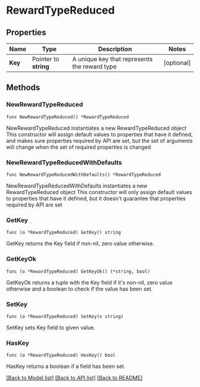 # RewardTypeReduced

## Properties

Name | Type | Description | Notes
------------ | ------------- | ------------- | -------------
**Key** | Pointer to **string** | A unique key that represents the reward type | [optional] 

## Methods

### NewRewardTypeReduced

`func NewRewardTypeReduced() *RewardTypeReduced`

NewRewardTypeReduced instantiates a new RewardTypeReduced object
This constructor will assign default values to properties that have it defined,
and makes sure properties required by API are set, but the set of arguments
will change when the set of required properties is changed

### NewRewardTypeReducedWithDefaults

`func NewRewardTypeReducedWithDefaults() *RewardTypeReduced`

NewRewardTypeReducedWithDefaults instantiates a new RewardTypeReduced object
This constructor will only assign default values to properties that have it defined,
but it doesn't guarantee that properties required by API are set

### GetKey

`func (o *RewardTypeReduced) GetKey() string`

GetKey returns the Key field if non-nil, zero value otherwise.

### GetKeyOk

`func (o *RewardTypeReduced) GetKeyOk() (*string, bool)`

GetKeyOk returns a tuple with the Key field if it's non-nil, zero value otherwise
and a boolean to check if the value has been set.

### SetKey

`func (o *RewardTypeReduced) SetKey(v string)`

SetKey sets Key field to given value.

### HasKey

`func (o *RewardTypeReduced) HasKey() bool`

HasKey returns a boolean if a field has been set.


[[Back to Model list]](../README.md#documentation-for-models) [[Back to API list]](../README.md#documentation-for-api-endpoints) [[Back to README]](../README.md)


